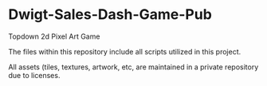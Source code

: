# Dwigt-Sales-Dash-Game-Pub
Topdown 2d Pixel Art Game

The files within this repository include all scripts utilized in this project. 

All assets (tiles, textures, artwork, etc, are maintained in a private repository due to licenses. 
